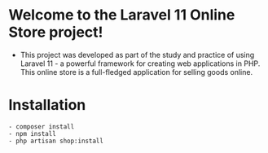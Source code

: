# Welcome to the Laravel 11 Online Store project!
- This project was developed as part of the study and practice of using Laravel 11 - a powerful framework for creating web applications in PHP. This online store is a full-fledged application for selling goods online.

# Installation
    - composer install
    - npm install
    - php artisan shop:install


